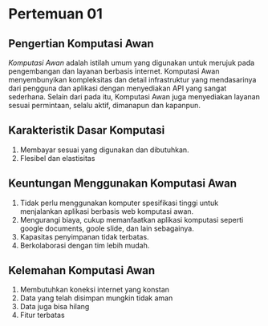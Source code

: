 # Pertemuan 01

## Pengertian Komputasi Awan
*Komputasi Awan* adalah istilah umum yang digunakan untuk merujuk pada pengembangan dan layanan berbasis internet. Komputasi Awan menyembunyikan kompleksitas dan detail infrastruktur yang mendasarinya dari pengguna dan aplikasi dengan menyediakan API yang sangat sederhana. Selain dari pada itu, Komputasi Awan juga menyediakan layanan sesuai permintaan, selalu aktif, dimanapun dan kapanpun.

## Karakteristik Dasar Komputasi
1. Membayar sesuai yang digunakan dan dibutuhkan.
2. Flesibel dan elastisitas

## Keuntungan Menggunakan Komputasi Awan
1. Tidak perlu menggunakan komputer spesifikasi tinggi untuk menjalankan aplikasi berbasis web komputasi awan.
2. Mengurangi biaya, cukup memanfaatkan aplikasi komputasi seperti google documents, goole slide, dan lain sebagainya.
3. Kapasitas penyimpanan tidak terbatas.
4. Berkolaborasi dengan tim lebih mudah.

## Kelemahan Komputasi Awan
1. Membutuhkan koneksi internet yang konstan
2. Data yang telah disimpan mungkin tidak aman
3. Data juga bisa hilang
4. Fitur terbatas
